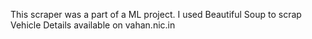 This scraper was a part of a ML project. I used Beautiful Soup to scrap Vehicle Details available on vahan.nic.in
